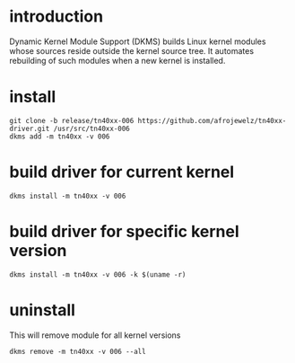 introduction
============
Dynamic Kernel Module Support (DKMS) builds Linux kernel modules whose sources reside outside the kernel source tree. It automates rebuilding of such modules when a new kernel is installed.

install
=======
    git clone -b release/tn40xx-006 https://github.com/afrojewelz/tn40xx-driver.git /usr/src/tn40xx-006
    dkms add -m tn40xx -v 006

build driver for current kernel
===============================
    dkms install -m tn40xx -v 006

build driver for specific kernel version
========================================
    dkms install -m tn40xx -v 006 -k $(uname -r)
uninstall
=========
This will remove module for all kernel versions

    dkms remove -m tn40xx -v 006 --all
